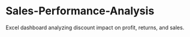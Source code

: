 # Sales-Performance-Analysis
Excel dashboard analyzing discount impact on profit, returns, and sales.

